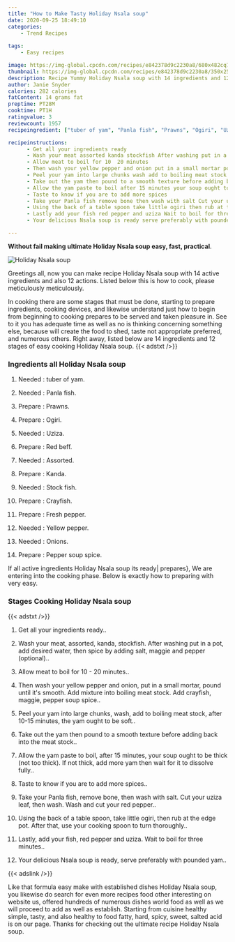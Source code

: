 ```yaml
---
title: "How to Make Tasty Holiday Nsala soup"
date: 2020-09-25 18:49:10
categories:
    - Trend Recipes
    
tags:
    - Easy recipes

image: https://img-global.cpcdn.com/recipes/e842378d9c2230a8/680x482cq70/holiday-nsala-soup-recipe-main-photo.jpg
thumbnail: https://img-global.cpcdn.com/recipes/e842378d9c2230a8/350x250cq70/holiday-nsala-soup-recipe-main-photo.jpg
description: Recipe Yummy Holiday Nsala soup with 14 ingredients and 12 stages of easy cooking.
author: Janie Snyder
calories: 282 calories
fatContent: 14 grams fat
preptime: PT28M
cooktime: PT1H
ratingvalue: 3
reviewcount: 1957
recipeingredient: ["tuber of yam", "Panla fish", "Prawns", "Ogiri", "Uziza", "Red beff", "Assorted", "Kanda", "Stock fish", "Crayfish", "Fresh pepper", "Yellow pepper", "Onions", "Pepper soup spice"]

recipeinstructions: 
      - Get all your ingredients ready 
      - Wash your meat assorted kanda stockfish After washing put in a pot add desired water then spice by adding salt maggie and pepper optional 
      - Allow meat to boil for 10  20 minutes 
      - Then wash your yellow pepper and onion put in a small mortar pound until its smooth Add mixture into boiling meat stock Add crayfish maggie pepper soup spice 
      - Peel your yam into large chunks wash add to boiling meat stock after 1015 minutes the yam ought to be soft 
      - Take out the yam then pound to a smooth texture before adding back into the meat stock 
      - Allow the yam paste to boil after 15 minutes your soup ought to be thick not too thick If not thick add more yam then wait for it to dissolve fully 
      - Taste to know if you are to add more spices 
      - Take your Panla fish remove bone then wash with salt Cut your uziza leaf then wash Wash and cut your red pepper 
      - Using the back of a table spoon take little ogiri then rub at the edge pot After that use your cooking spoon to turn thoroughly 
      - Lastly add your fish red pepper and uziza Wait to boil for three minutes 
      - Your delicious Nsala soup is ready serve preferably with pounded yam

---
```




**Without fail making ultimate Holiday Nsala soup easy, fast, practical**. 


![Holiday Nsala soup](https://img-global.cpcdn.com/recipes/e842378d9c2230a8/680x482cq70/holiday-nsala-soup-recipe-main-photo.jpg "Holiday Nsala soup")




Greetings all, now you can make recipe Holiday Nsala soup with 14 active ingredients and also 12 actions. Listed below this is how to cook, please meticulously meticulously.

In cooking there are some stages that must be done, starting to prepare ingredients, cooking devices, and likewise understand just how to begin from beginning to cooking prepares to be served and taken pleasure in. See to it you has adequate time as well as no is thinking concerning something else, because will create the food to shed, taste not appropriate preferred, and numerous others. Right away, listed below are 14 ingredients and 12 stages of easy cooking Holiday Nsala soup.
{{< adstxt />}}

### Ingredients all Holiday Nsala soup


1. Needed  : tuber of yam.

1. Needed  : Panla fish.

1. Prepare  : Prawns.

1. Prepare  : Ogiri.

1. Needed  : Uziza.

1. Prepare  : Red beff.

1. Needed  : Assorted.

1. Prepare  : Kanda.

1. Needed  : Stock fish.

1. Prepare  : Crayfish.

1. Prepare  : Fresh pepper.

1. Needed  : Yellow pepper.

1. Needed  : Onions.

1. Prepare  : Pepper soup spice.



If all active ingredients Holiday Nsala soup its ready| prepares}, We are entering into the cooking phase. Below is exactly how to preparing with very easy.

### Stages Cooking Holiday Nsala soup

{{< adstxt />}}


1. Get all your ingredients ready..



1. Wash your meat, assorted, kanda, stockfish. After washing put in a pot, add desired water, then spice by adding salt, maggie and pepper (optional)..



1. Allow meat to boil for 10 - 20 minutes..



1. Then wash your yellow pepper and onion, put in a small mortar, pound until it&#39;s smooth. Add mixture into boiling meat stock. Add crayfish, maggie, pepper soup spice..



1. Peel your yam into large chunks, wash, add to boiling meat stock, after 10-15 minutes, the yam ought to be soft..



1. Take out the yam then pound to a smooth texture before adding back into the meat stock..



1. Allow the yam paste to boil, after 15 minutes, your soup ought to be thick (not too thick). If not thick, add more yam then wait for it to dissolve fully..



1. Taste to know if you are to add more spices..



1. Take your Panla fish, remove bone, then wash with salt. Cut your uziza leaf, then wash. Wash and cut your red pepper..



1. Using the back of a table spoon, take little ogiri, then rub at the edge pot. After that, use your cooking spoon to turn thoroughly..



1. Lastly, add your fish, red pepper and uziza. Wait to boil for three minutes..



1. Your delicious Nsala soup is ready, serve preferably with pounded yam..





{{< adslink />}}

Like that formula easy make with established dishes Holiday Nsala soup, you likewise do search for even more recipes food other interesting on website us, offered hundreds of numerous dishes world food as well as we will proceed to add as well as establish. Starting from cuisine healthy simple, tasty, and also healthy to food fatty, hard, spicy, sweet, salted acid is on our page. Thanks for checking out the ultimate recipe Holiday Nsala soup.
